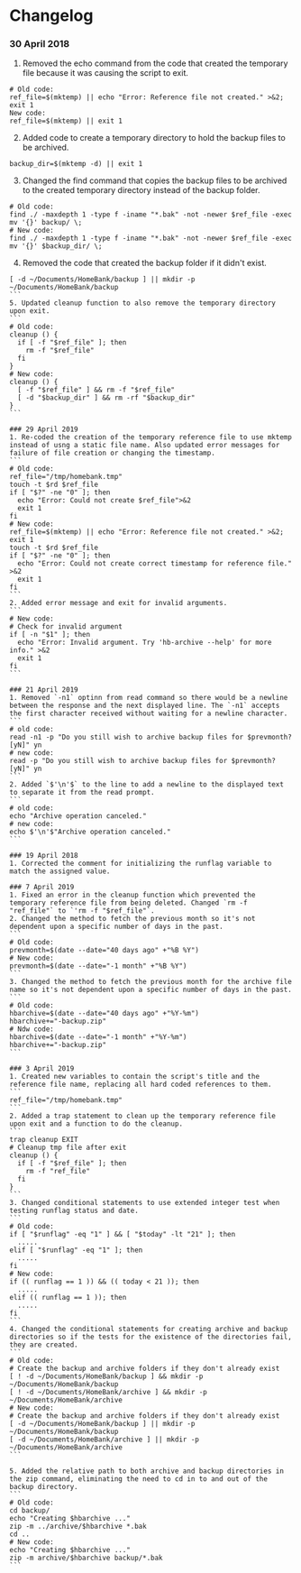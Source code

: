 # Changelog
### 30 April 2018
1. Removed the echo command from the code that created the temporary file because it was causing the script to exit.
```
# Old code:
ref_file=$(mktemp) || echo "Error: Reference file not created." >&2; exit 1
New code:
ref_file=$(mktemp) || exit 1
```
2. Added code to create a temporary directory to hold the backup files to be archived.
```
backup_dir=$(mktemp -d) || exit 1
```
3. Changed the find command that copies the backup files to be archived to the created temporary directory instead of the backup folder.
```
# Old code:
find ./ -maxdepth 1 -type f -iname "*.bak" -not -newer $ref_file -exec mv '{}' backup/ \;
# New code:
find ./ -maxdepth 1 -type f -iname "*.bak" -not -newer $ref_file -exec mv '{}' $backup_dir/ \;
```
4. Removed the code that created the backup folder if it didn't exist.
````
[ -d ~/Documents/HomeBank/backup ] || mkdir -p ~/Documents/HomeBank/backup
```
5. Updated cleanup function to also remove the temporary directory upon exit.
```
# Old code:
cleanup () {
  if [ -f "$ref_file" ]; then
    rm -f "$ref_file"
  fi
}
# New code:
cleanup () {
  [ -f "$ref_file" ] && rm -f "$ref_file"
  [ -d "$backup_dir" ] && rm -rf "$backup_dir"
}
```

### 29 April 2019
1. Re-coded the creation of the temporary reference file to use mktemp instead of usng a static file name. Also updated error messages for failure of file creation or changing the timestamp.
```
# Old code:
ref_file="/tmp/homebank.tmp"
touch -t $rd $ref_file
if [ "$?" -ne "0" ]; then
  echo "Error: Could not create $ref_file">&2
  exit 1
fi
# New code:
ref_file=$(mktemp) || echo "Error: Reference file not created." >&2; exit 1
touch -t $rd $ref_file
if [ "$?" -ne "0" ]; then
  echo "Error: Could not create correct timestamp for reference file." >&2
  exit 1
fi
```
2. Added error message and exit for invalid arguments.
```
# New code:
# Check for invalid argument
if [ -n "$1" ]; then
  echo "Error: Invalid argument. Try 'hb-archive --help' for more info." >&2
  exit 1
fi
```

### 21 April 2019
1. Removed `-n1` optinn from read command so there would be a newline between the response and the next displayed line. The `-n1` accepts the first character received without waiting for a newline character.
```
# old code:
read -n1 -p "Do you still wish to archive backup files for $prevmonth? [yN]" yn
# new code:
read -p "Do you still wish to archive backup files for $prevmonth? [yN]" yn
```
2. Added `$'\n'$` to the line to add a newline to the displayed text to separate it from the read prompt.
```
# old code:
echo "Archive operation canceled."
# new code:
echo $'\n'$"Archive operation canceled."
```

### 19 April 2018
1. Corrected the comment for initializing the runflag variable to match the assigned value.

### 7 April 2019
1. Fixed an error in the cleanup function which prevented the temporary reference file from being deleted. Changed `rm -f "ref_file"` to `'rm -f "$ref_file"`.
2. Changed the method to fetch the previous month so it's not dependent upon a specific number of days in the past.
```
# Old code:
prevmonth=$(date --date="40 days ago" +"%B %Y")
# New code:
prevmonth=$(date --date="-1 month" +"%B %Y")
```
3. Changed the method to fetch the previous month for the archive file name so it's not dependent upon a specific number of days in the past.
```
# Old code:
hbarchive=$(date --date="40 days ago" +"%Y-%m")
hbarchive+="-backup.zip"
# Ndw code:
hbarchive=$(date --date="-1 month" +"%Y-%m")
hbarchive+="-backup.zip"
```

### 3 April 2019
1. Created new variables to contain the script's title and the reference file name, replacing all hard coded references to them.
```
ref_file="/tmp/homebank.tmp"
```
2. Added a trap statement to clean up the temporary reference file upon exit and a function to do the cleanup.
```
trap cleanup EXIT
# Cleanup tmp file after exit
cleanup () {
  if [ -f "$ref_file" ]; then
    rm -f "ref_file"
  fi
}
```
3. Changed conditional statements to use extended integer test when testing runflag status and date.
```
# Old code:
if [ "$runflag" -eq "1" ] && [ "$today" -lt "21" ]; then
  .....
elif [ "$runflag" -eq "1" ]; then
  .....
fi
# New code:
if (( runflag == 1 )) && (( today < 21 )); then
  .....
elif (( runflag == 1 )); then
  .....
fi
```
4. Changed the conditional statements for creating archive and backup directories so if the tests for the existence of the directories fail, they are created.
```
# Old code:
# Create the backup and archive folders if they don't already exist
[ ! -d ~/Documents/HomeBank/backup ] && mkdir -p ~/Documents/HomeBank/backup
[ ! -d ~/Documents/HomeBank/archive ] && mkdir -p ~/Documents/HomeBank/archive
# New code:
# Create the backup and archive folders if they don't already exist
[ -d ~/Documents/HomeBank/backup ] || mkdir -p ~/Documents/HomeBank/backup
[ -d ~/Documents/HomeBank/archive ] || mkdir -p ~/Documents/HomeBank/archive
```

5. Added the relative path to both archive and backup directories in the zip command, eliminating the need to cd in to and out of the backup directory.
```
# Old code:
cd backup/
echo "Creating $hbarchive ..."
zip -m ../archive/$hbarchive *.bak
cd ..
# New code:
echo "Creating $hbarchive ..."
zip -m archive/$hbarchive backup/*.bak
```
